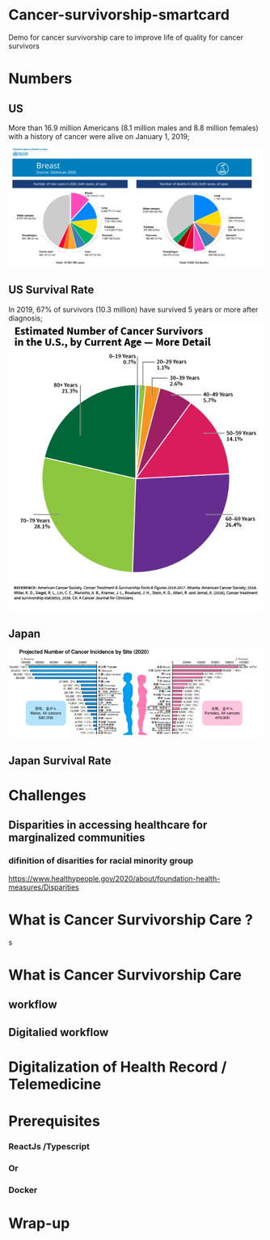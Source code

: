# Cancer-survivorship-smartcard
Demo for cancer survivorship care to improve life of quality for cancer survivors 

# Numbers 

## US
More than 16.9 million Americans (8.1 million males and 8.8 million females) with a history of cancer were alive on January 1, 2019;

![Test Image 1](cancer.png)

## US Survival Rate
In 2019, 67% of survivors (10.3 million) have survived 5 years or more after diagnosis;
![Test Image 1](OCS_2019Graphs-SurvivorsByAge-Details_0.png)

## Japan


![Test Image 1](cancer_jp.png)

## Japan Survival Rate

# Challenges

## Disparities in accessing healthcare for marginalized communities

### difinition of disarities for racial minority group 
https://www.healthypeople.gov/2020/about/foundation-health-measures/Disparities

# What is Cancer Survivorship Care ?
s
# What is Cancer Survivorship Care 
## workflow 

## Digitalied workflow


# Digitalization of Health Record / Telemedicine 


# Prerequisites
### ReactJs /Typescript
### Or 
### Docker 

# Wrap-up
